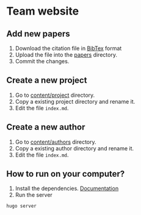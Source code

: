 # Team website

## Add new papers

1. Download the citation file in [BibTex](https://en.wikipedia.org/wiki/BibTeX) format
2. Upload the file into the [papers](papers) directory.
3. Commit the changes.

## Create a new project

1. Go to [content/project](content/project) directory.
2. Copy a existing project directory and rename it.
3. Edit the file `index.md`.

## Create a new author

1. Go to [content/authors](content/authors) directory.
2. Copy a existing author directory and rename it.
3. Edit the file `index.md`.

## How to run on your computer?

1. Install the dependencies. [Documentation](https://wowchemy.com/docs/getting-started/install-hugo-extended/)
2. Run the server

```bash
hugo server
```
